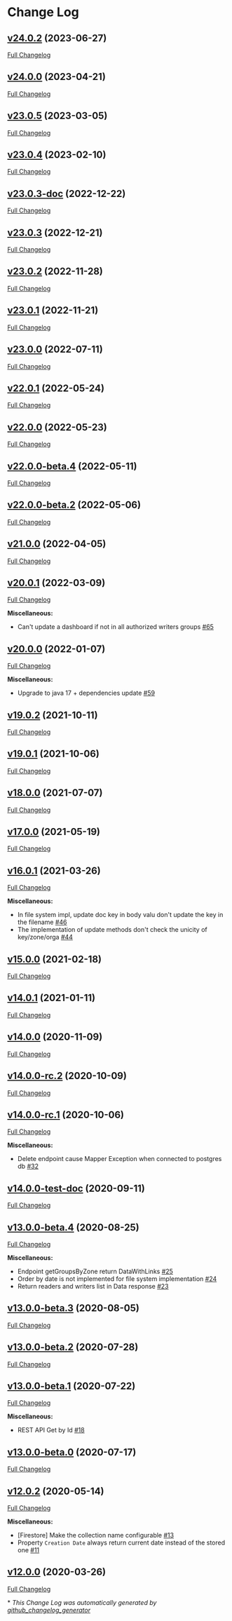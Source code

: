 # Change Log

## [v24.0.2](https://github.com/gisaia/arlas-persistence/tree/v24.0.2) (2023-06-27)

[Full Changelog](https://github.com/gisaia/arlas-persistence/compare/v24.0.0...v24.0.2)

## [v24.0.0](https://github.com/gisaia/arlas-persistence/tree/v24.0.0) (2023-04-21)

[Full Changelog](https://github.com/gisaia/arlas-persistence/compare/v23.0.5...v24.0.0)

## [v23.0.5](https://github.com/gisaia/arlas-persistence/tree/v23.0.5) (2023-03-05)

[Full Changelog](https://github.com/gisaia/arlas-persistence/compare/v23.0.4...v23.0.5)

## [v23.0.4](https://github.com/gisaia/arlas-persistence/tree/v23.0.4) (2023-02-10)

[Full Changelog](https://github.com/gisaia/arlas-persistence/compare/v23.0.3-doc...v23.0.4)

## [v23.0.3-doc](https://github.com/gisaia/arlas-persistence/tree/v23.0.3-doc) (2022-12-22)

[Full Changelog](https://github.com/gisaia/arlas-persistence/compare/v23.0.3...v23.0.3-doc)

## [v23.0.3](https://github.com/gisaia/arlas-persistence/tree/v23.0.3) (2022-12-21)

[Full Changelog](https://github.com/gisaia/arlas-persistence/compare/v23.0.2...v23.0.3)

## [v23.0.2](https://github.com/gisaia/arlas-persistence/tree/v23.0.2) (2022-11-28)

[Full Changelog](https://github.com/gisaia/arlas-persistence/compare/v23.0.1...v23.0.2)

## [v23.0.1](https://github.com/gisaia/arlas-persistence/tree/v23.0.1) (2022-11-21)

[Full Changelog](https://github.com/gisaia/arlas-persistence/compare/v23.0.0...v23.0.1)

## [v23.0.0](https://github.com/gisaia/arlas-persistence/tree/v23.0.0) (2022-07-11)

[Full Changelog](https://github.com/gisaia/arlas-persistence/compare/v22.0.1...v23.0.0)

## [v22.0.1](https://github.com/gisaia/arlas-persistence/tree/v22.0.1) (2022-05-24)

[Full Changelog](https://github.com/gisaia/arlas-persistence/compare/v22.0.0...v22.0.1)

## [v22.0.0](https://github.com/gisaia/arlas-persistence/tree/v22.0.0) (2022-05-23)

[Full Changelog](https://github.com/gisaia/arlas-persistence/compare/v22.0.0-beta.4...v22.0.0)

## [v22.0.0-beta.4](https://github.com/gisaia/arlas-persistence/tree/v22.0.0-beta.4) (2022-05-11)

[Full Changelog](https://github.com/gisaia/arlas-persistence/compare/v22.0.0-beta.2...v22.0.0-beta.4)

## [v22.0.0-beta.2](https://github.com/gisaia/arlas-persistence/tree/v22.0.0-beta.2) (2022-05-06)

[Full Changelog](https://github.com/gisaia/arlas-persistence/compare/v21.0.0...v22.0.0-beta.2)

## [v21.0.0](https://github.com/gisaia/arlas-persistence/tree/v21.0.0) (2022-04-05)

[Full Changelog](https://github.com/gisaia/arlas-persistence/compare/v20.0.1...v21.0.0)

## [v20.0.1](https://github.com/gisaia/arlas-persistence/tree/v20.0.1) (2022-03-09)

[Full Changelog](https://github.com/gisaia/arlas-persistence/compare/v20.0.0...v20.0.1)

**Miscellaneous:**

- Can't update a dashboard if not in all authorized writers groups [\#65](https://github.com/gisaia/ARLAS-persistence/issues/65)

## [v20.0.0](https://github.com/gisaia/arlas-persistence/tree/v20.0.0) (2022-01-07)

[Full Changelog](https://github.com/gisaia/arlas-persistence/compare/v19.0.2...v20.0.0)

**Miscellaneous:**

- Upgrade to java 17 + dependencies update [\#59](https://github.com/gisaia/ARLAS-persistence/issues/59)

## [v19.0.2](https://github.com/gisaia/arlas-persistence/tree/v19.0.2) (2021-10-11)

[Full Changelog](https://github.com/gisaia/arlas-persistence/compare/v19.0.1...v19.0.2)

## [v19.0.1](https://github.com/gisaia/arlas-persistence/tree/v19.0.1) (2021-10-06)

[Full Changelog](https://github.com/gisaia/arlas-persistence/compare/v18.0.0...v19.0.1)

## [v18.0.0](https://github.com/gisaia/arlas-persistence/tree/v18.0.0) (2021-07-07)

[Full Changelog](https://github.com/gisaia/arlas-persistence/compare/v17.0.0...v18.0.0)

## [v17.0.0](https://github.com/gisaia/arlas-persistence/tree/v17.0.0) (2021-05-19)

[Full Changelog](https://github.com/gisaia/arlas-persistence/compare/v16.0.1...v17.0.0)

## [v16.0.1](https://github.com/gisaia/arlas-persistence/tree/v16.0.1) (2021-03-26)

[Full Changelog](https://github.com/gisaia/arlas-persistence/compare/v15.0.0...v16.0.1)

**Miscellaneous:**

- In file system impl, update doc key in body valu don't update the key in the filename [\#46](https://github.com/gisaia/ARLAS-persistence/issues/46)
- The implementation of update methods don't check the unicity of key/zone/orga [\#44](https://github.com/gisaia/ARLAS-persistence/issues/44)

## [v15.0.0](https://github.com/gisaia/arlas-persistence/tree/v15.0.0) (2021-02-18)

[Full Changelog](https://github.com/gisaia/arlas-persistence/compare/v14.0.1...v15.0.0)

## [v14.0.1](https://github.com/gisaia/arlas-persistence/tree/v14.0.1) (2021-01-11)

[Full Changelog](https://github.com/gisaia/arlas-persistence/compare/v14.0.0...v14.0.1)

## [v14.0.0](https://github.com/gisaia/arlas-persistence/tree/v14.0.0) (2020-11-09)

[Full Changelog](https://github.com/gisaia/arlas-persistence/compare/v14.0.0-rc.2...v14.0.0)

## [v14.0.0-rc.2](https://github.com/gisaia/arlas-persistence/tree/v14.0.0-rc.2) (2020-10-09)

[Full Changelog](https://github.com/gisaia/arlas-persistence/compare/v14.0.0-rc.1...v14.0.0-rc.2)

## [v14.0.0-rc.1](https://github.com/gisaia/arlas-persistence/tree/v14.0.0-rc.1) (2020-10-06)

[Full Changelog](https://github.com/gisaia/arlas-persistence/compare/v14.0.0-test-doc...v14.0.0-rc.1)

**Miscellaneous:**

- Delete endpoint cause Mapper Exception when connected to postgres db [\#32](https://github.com/gisaia/ARLAS-persistence/issues/32)

## [v14.0.0-test-doc](https://github.com/gisaia/arlas-persistence/tree/v14.0.0-test-doc) (2020-09-11)

[Full Changelog](https://github.com/gisaia/arlas-persistence/compare/v13.0.0-beta.4...v14.0.0-test-doc)

## [v13.0.0-beta.4](https://github.com/gisaia/arlas-persistence/tree/v13.0.0-beta.4) (2020-08-25)

[Full Changelog](https://github.com/gisaia/arlas-persistence/compare/v13.0.0-beta.3...v13.0.0-beta.4)

**Miscellaneous:**

- Endpoint getGroupsByZone return DataWithLinks [\#25](https://github.com/gisaia/ARLAS-persistence/issues/25)
- Order by date is not implemented for file system implementation [\#24](https://github.com/gisaia/ARLAS-persistence/issues/24)
- Return readers and writers list in Data response [\#23](https://github.com/gisaia/ARLAS-persistence/issues/23)

## [v13.0.0-beta.3](https://github.com/gisaia/arlas-persistence/tree/v13.0.0-beta.3) (2020-08-05)

[Full Changelog](https://github.com/gisaia/arlas-persistence/compare/v13.0.0-beta.2...v13.0.0-beta.3)

## [v13.0.0-beta.2](https://github.com/gisaia/arlas-persistence/tree/v13.0.0-beta.2) (2020-07-28)

[Full Changelog](https://github.com/gisaia/arlas-persistence/compare/v13.0.0-beta.1...v13.0.0-beta.2)

## [v13.0.0-beta.1](https://github.com/gisaia/arlas-persistence/tree/v13.0.0-beta.1) (2020-07-22)

[Full Changelog](https://github.com/gisaia/arlas-persistence/compare/v13.0.0-beta.0...v13.0.0-beta.1)

**Miscellaneous:**

- REST API Get by Id [\#18](https://github.com/gisaia/ARLAS-persistence/issues/18)

## [v13.0.0-beta.0](https://github.com/gisaia/arlas-persistence/tree/v13.0.0-beta.0) (2020-07-17)

[Full Changelog](https://github.com/gisaia/arlas-persistence/compare/v12.0.2...v13.0.0-beta.0)

## [v12.0.2](https://github.com/gisaia/arlas-persistence/tree/v12.0.2) (2020-05-14)

[Full Changelog](https://github.com/gisaia/arlas-persistence/compare/v12.0.0...v12.0.2)

**Miscellaneous:**

- \[Firestore\] Make the collection name configurable [\#13](https://github.com/gisaia/ARLAS-persistence/issues/13)
- Property `Creation Date` always return current date instead of the stored one [\#11](https://github.com/gisaia/ARLAS-persistence/issues/11)

## [v12.0.0](https://github.com/gisaia/arlas-persistence/tree/v12.0.0) (2020-03-26)

[Full Changelog](https://github.com/gisaia/arlas-persistence/compare/b87267f440e058143307576b592e25a6c686b473...v12.0.0)



\* *This Change Log was automatically generated by [github_changelog_generator](https://github.com/skywinder/Github-Changelog-Generator)*